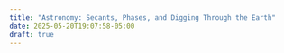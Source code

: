 ```yaml
---
title: "Astronomy: Secants, Phases, and Digging Through the Earth"
date: 2025-05-20T19:07:58-05:00
draft: true
---
```

